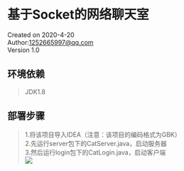 # 基于Socket的网络聊天室

Created on 2020-4-20<br/>
Author:<1252665997@qq.com><br/>
Version 1.0<br/>

## 环境依赖
>JDK1.8

## 部署步骤
>1.将该项目导入IDEA（注意：该项目的编码格式为GBK）<br/>
>2.先运行server包下的CatServer.java，启动服务器<br/>
>3.然后运行login包下的CatLogin.java，启动客户端<br/>
>![](https://github.com/markablely/OnlineChatting/picture/login.png)<br/>

